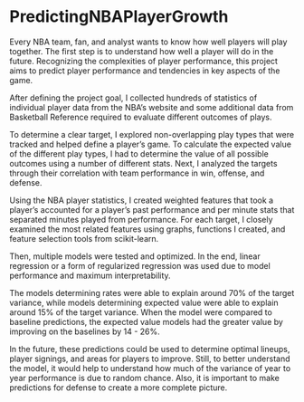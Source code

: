 # PredictingNBAPlayerGrowth

Every NBA team, fan, and analyst wants to know how well players will play together. The first step is to understand how well a player will do in the future. Recognizing the complexities of player performance, this project aims to predict player performance and tendencies in key aspects of the game.

After defining the project goal, I collected hundreds of statistics of individual player data from the NBA’s website and some additional data from Basketball Reference required to evaluate different outcomes of plays.

To determine a clear target, I explored non-overlapping play types that were tracked and helped define a player’s game. To calculate the expected value of the different play types, I had to determine the value of all possible outcomes using a number of different stats. Next, I analyzed the targets through their correlation with team performance in win, offense, and defense.

Using the NBA player statistics, I created weighted features that took a player’s accounted for a player’s past performance and per minute stats that separated minutes played from performance. For each target, I closely examined the most related features using graphs, functions I created, and feature selection tools from scikit-learn.

Then, multiple models were tested and optimized. In the end, linear regression or a form of regularized regression was used due to model performance and maximum interpretability.

The models determining rates were able to explain around 70% of the target variance, while models determining expected value were able to explain around 15% of the target variance. When the model were compared to baseline predictions, the expected value models had the greater value by improving on the baselines by 14 - 26%. 

In the future, these predictions could be used to determine optimal lineups, player signings, and areas for players to improve. Still, to better understand the model, it would help to understand how much of the variance of year to year performance is due to random chance. Also, it is important to make predictions for defense to create a more complete picture.
